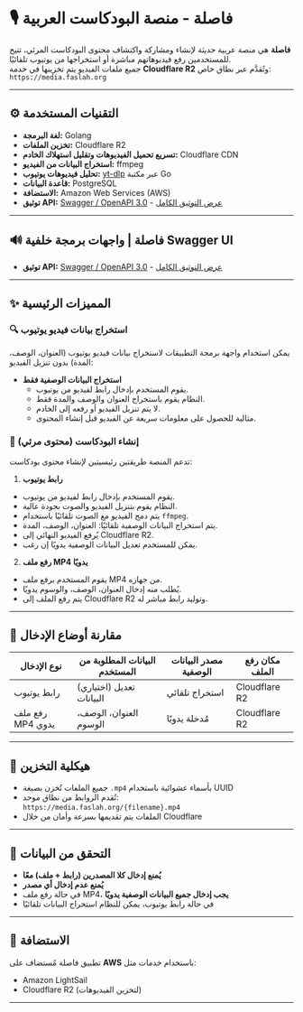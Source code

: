 # 🎙️ فاصلة - منصة البودكاست العربية

**فاصلة** هي منصة عربية حديثة لإنشاء ومشاركة واكتشاف محتوى البودكاست المرئي، تتيح للمستخدمين رفع فيديوهاتهم مباشرة أو استخراجها من يوتيوب تلقائيًا.  
جميع ملفات الفيديو يتم تخزينها في خدمة **Cloudflare R2** وتُقدَّم عبر نطاق خاص:  
`https://media.faslah.org`

---

## ⚙️ التقنيات المستخدمة

- **لغة البرمجة:** Golang
- **تخزين الملفات:** Cloudflare R2
- **تسريع تحميل الفيديوهات وتقليل استهلاك الخادم:** Cloudflare CDN
- **استخراج البيانات من الفيديو:** ffmpeg
- **تحليل فيديوهات يوتيوب:** [yt-dlp](https://github.com/yt-dlp/yt-dlp) عبر مكتبة Go
- **قاعدة البيانات:** PostgreSQL
- **الاستضافة:** Amazon Web Services (AWS)
- **توثيق API:** [Swagger / OpenAPI 3.0](http://faslah.org/swagger/index.html#/overview) - [عرض التوثيق الكامل](http://faslah.org/swagger/index.html#/)

---

## 🔊 فاصلة | واجهات برمجة خلفية Swagger UI
- **توثيق API:** [Swagger / OpenAPI 3.0](http://faslah.org/swagger/index.html#/overview) - [عرض التوثيق الكامل](http://faslah.org/swagger/index.html#/)

---

## ✨ المميزات الرئيسية

### 🔍 استخراج بيانات فيديو يوتيوب

يمكن استخدام واجهة برمجة التطبيقات لاستخراج بيانات فيديو يوتيوب (العنوان، الوصف، المدة) بدون تنزيل الفيديو:

- **استخراج البيانات الوصفية فقط**
  - يقوم المستخدم بإدخال رابط لفيديو من يوتيوب.
  - النظام يقوم باستخراج العنوان والوصف والمدة فقط.
  - لا يتم تنزيل الفيديو أو رفعه إلى الخادم.
  - مثالية للحصول على معلومات سريعة عن الفيديو قبل إنشاء المحتوى.

### 🧠 إنشاء البودكاست (محتوى مرئي)

تدعم المنصة طريقتين رئيسيتين لإنشاء محتوى بودكاست:

1. **رابط يوتيوب**
  - يقوم المستخدم بإدخال رابط لفيديو من يوتيوب.
  - النظام يقوم بتنزيل الفيديو والصوت بجودة عالية.
  - يتم دمج الفيديو مع الصوت تلقائيًا باستخدام `ffmpeg`.
  - يتم استخراج البيانات الوصفية تلقائيًا: العنوان، الوصف، المدة.
  - يُرفع الفيديو النهائي إلى Cloudflare R2.
  - يمكن للمستخدم تعديل البيانات الوصفية يدويًا إن رغب.

2. **رفع ملف MP4 يدويًا**
  - يقوم المستخدم برفع ملف MP4 من جهازه.
  - يُطلب منه إدخال العنوان، الوصف، والوسوم يدويًا.
  - يتم رفع الملف إلى Cloudflare R2 وتوليد رابط مباشر له.

---

## 🧪 مقارنة أوضاع الإدخال

| نوع الإدخال      | البيانات المطلوبة من المستخدم | مصدر البيانات الوصفية | مكان رفع الملف |
| ---------------- | ----------------------------- | --------------------- | -------------- |
| رابط يوتيوب      | (اختياري) تعديل البيانات      | استخراج تلقائي        | Cloudflare R2  |
| رفع ملف MP4 يدوي | العنوان، الوصف، الوسوم        | مُدخلة يدويًا         | Cloudflare R2  |

---

## 📁 هيكلية التخزين

- جميع الملفات تُخزن بصيغة `.mp4` بأسماء عشوائية باستخدام UUID
- تُقدم الروابط من نطاق موحد:  
  `https://media.faslah.org/{filename}.mp4`
- الملفات يتم تقديمها بسرعة وأمان من خلال Cloudflare

---

## 🔐 التحقق من البيانات

- **يُمنع إدخال كلا المصدرين (رابط + ملف) معًا**
- **يُمنع عدم إدخال أي مصدر**
- في حالة رفع ملف MP4، **يجب إدخال جميع البيانات الوصفية يدويًا**
- في حالة رابط يوتيوب، يمكن للنظام استخراج البيانات تلقائيًا

---

## 🚀 الاستضافة

تطبيق فاصلة مُستضاف على **AWS** باستخدام خدمات مثل:

- Amazon LightSail
- Cloudflare R2 (لتخزين الفيديوهات)

---
